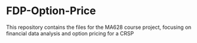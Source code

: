 # FDP-Option-Price
This repository contains the files for the MA628 course project, focusing on financial data analysis and option pricing for a CRSP
